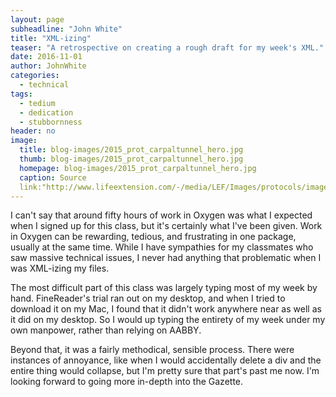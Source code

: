 ```yaml
---
layout: page
subheadline: "John White"
title: "XML-izing"
teaser: "A retrospective on creating a rough draft for my week's XML."
date: 2016-11-01
author: JohnWhite
categories:
  - technical
tags:
  - tedium
  - dedication
  - stubbornness
header: no
image:
  title: blog-images/2015_prot_carpaltunnel_hero.jpg
  thumb: blog-images/2015_prot_carpaltunnel_hero.jpg
  homepage: blog-images/2015_prot_carpaltunnel_hero.jpg
  caption: Source
  link:"http://www.lifeextension.com/-/media/LEF/Images/protocols/images/hero/2015_prot_carpaltunnel_hero.ashx?h=400&la=en&w=720&hash=67784FF1693C1D68B7A400A801CB55A317257A58"
---
```

I can't say that around fifty hours of work in Oxygen was what I expected when I signed up for this class, but it's certainly what I've been given. Work in Oxygen can be rewarding, tedious, and frustrating in one package, usually at the same time. While I have sympathies for my classmates who saw massive technical issues, I never
had anything that problematic when I was XML-izing my files.

The most difficult part of this class was largely typing most of my week by hand. FineReader's trial ran out on my desktop, and when I tried to download it on my Mac, I found that it didn't work anywhere near as well as it did on my desktop. So I would up typing the entirety of my week under my own manpower, rather than relying on AABBY.

Beyond that, it was a fairly methodical, sensible process. There were instances of annoyance, like when I would accidentally delete a div and the entire thing would collapse, but I'm pretty sure that part's past me now. I'm looking forward to going more in-depth into the Gazette.

